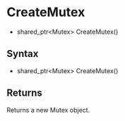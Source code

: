 # CreateMutex #
- shared_ptr<Mutex\> CreateMutex()

## Syntax ##
- shared_ptr<Mutex\> CreateMutex()

## Returns ##
Returns a new Mutex object.
